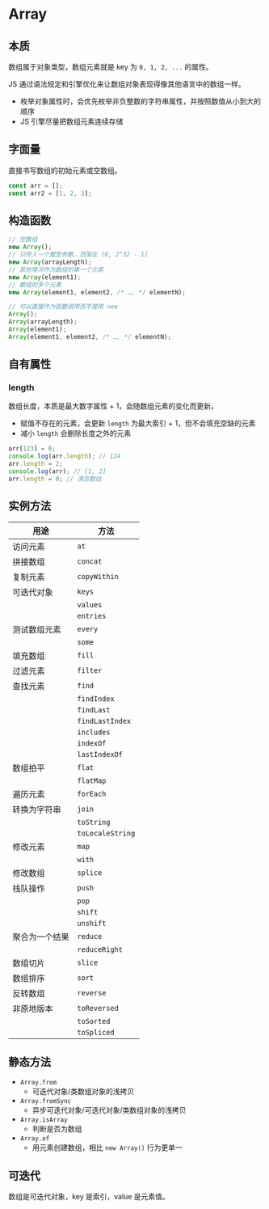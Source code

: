 # Array

## 本质

数组属于对象类型，数组元素就是 key 为 `0, 1, 2, ...` 的属性。

JS 通过语法规定和引擎优化来让数组对象表现得像其他语言中的数组一样。

- 枚举对象属性时，会优先枚举非负整数的字符串属性，并按照数值从小到大的顺序
- JS 引擎尽量把数组元素连续存储

## 字面量

直接书写数组的初始元素或空数组。

```js
const arr = [];
const arr2 = [1, 2, 3];
```

## 构造函数

```js
// 空数组
new Array();
// 只传入一个整型参数，范围在 [0, 2^32 - 1]
new Array(arrayLength);
// 其他情况作为数组的第一个元素
new Array(element1);
// 数组的多个元素
new Array(element1, element2, /* …, */ elementN);

// 可以直接作为函数调用而不使用 new
Array();
Array(arrayLength);
Array(element1);
Array(element1, element2, /* …, */ elementN);
```

## 自有属性

### length

数组长度，本质是最大数字属性 + 1，会随数组元素的变化而更新。

- 赋值不存在的元素，会更新 `length` 为最大索引 + 1，但不会填充空缺的元素
- 减小 `length` 会删除长度之外的元素

```js
arr[123] = 0;
console.log(arr.length); // 124
arr.length = 2;
console.log(arr); // [1, 2]
arr.length = 0; // 清空数组
```

## 实例方法

| 用途           | 方法             |
| -------------- | ---------------- |
| 访问元素       | `at`             |
| 拼接数组       | `concat`         |
| 复制元素       | `copyWithin`     |
| 可迭代对象     | `keys`           |
|                | `values`         |
|                | `entries`        |
| 测试数组元素   | `every`          |
|                | `some`           |
| 填充数组       | `fill`           |
| 过滤元素       | `filter`         |
| 查找元素       | `find`           |
|                | `findIndex`      |
|                | `findLast`       |
|                | `findLastIndex`  |
|                | `includes`       |
|                | `indexOf`        |
|                | `lastIndexOf`    |
| 数组拍平       | `flat`           |
|                | `flatMap`        |
| 遍历元素       | `forEach`        |
| 转换为字符串   | `join`           |
|                | `toString`       |
|                | `toLocaleString` |
| 修改元素       | `map`            |
|                | `with`           |
| 修改数组       | `splice`         |
| 栈队操作       | `push`           |
|                | `pop`            |
|                | `shift`          |
|                | `unshift`        |
| 聚合为一个结果 | `reduce`         |
|                | `reduceRight`    |
| 数组切片       | `slice`          |
| 数组排序       | `sort`           |
| 反转数组       | `reverse`        |
| 非原地版本     | `toReversed`     |
|                | `toSorted`       |
|                | `toSpliced`      |

## 静态方法

- `Array.from`
  - 可迭代对象/类数组对象的浅拷贝
- `Array.fromSync`
  - 异步可迭代对象/可迭代对象/类数组对象的浅拷贝
- `Array.isArray`
  - 判断是否为数组
- `Array.of`
  - 用元素创建数组，相比 `new Array()` 行为更单一

## 可迭代

数组是可迭代对象，key 是索引，value 是元素值。

